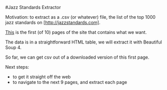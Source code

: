 #Jazz Standards Extractor

Motivation: to extract as a .csv (or whatever) file, the list of the top 1000 jazz standards on [http://jazzstandards.com].

[This](http://www.jazzstandards.com/compositions/index.htm) is the first (of 10) pages of the site that contains what we want.

The data is in a straightforward HTML table, we will extract it with Beautiful Soup 4.

So far, we can get csv out of a downloaded version of this first page.

Next steps:

* to get it straight off the web
* to navigate to the next 9 pages, and extract each page

